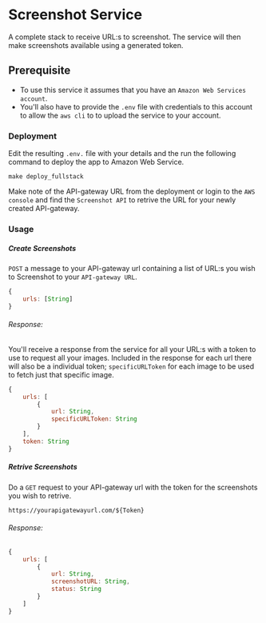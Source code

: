 # Screenshot Service
A complete stack to receive URL:s to screenshot. The service will then make screenshots available using a generated token.

## Prerequisite
* To use this service it assumes that you have an `Amazon Web Services account`.
* You'll also have to provide the `.env` file with credentials to this account to allow the `aws cli` to to upload the service to your account.

### Deployment
Edit the resulting `.env.` file with your details and the run the following command to deploy the app to Amazon Web Service.
```shell
make deploy_fullstack
```
Make note of the API-gateway URL from the deployment or login to the `AWS console` and find the `Screenshot API` to retrive the URL for your newly created API-gateway.

### Usage
##### Create Screenshots
`POST` a message to your API-gateway url containing a list of URL:s you wish to Screenshot to your `API-gateway URL`.

```javascript
{
    urls: [String]
}
```
###### Response:
You'll receive a response from the service for all your URL:s with a token to use to request all your images. Included in the response for each url there will also be a individual token; `specificURLToken` for each image to be used to fetch just that specific image.

```javascript
{
    urls: [
        {
            url: String,
            specificURLToken: String
        }
    ],
    token: String
}
```
##### Retrive Screenshots

Do a `GET` request to your API-gateway url with the token for the screenshots you wish to retrive.

`https://yourapigatewayurl.com/${Token}`

###### Response:
```javascript
{
    urls: [
        {
            url: String,
            screenshotURL: String,
            status: String
        }
    ]
}
```
